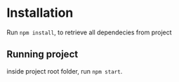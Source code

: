 # Installation 

 Run `npm install`, to retrieve all dependecies from project
 
 
 ## Running project
 
  inside project root folder, run `npm start`.
  
  
